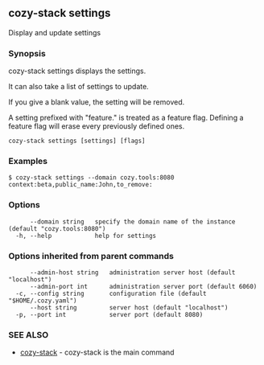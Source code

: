 ## cozy-stack settings

Display and update settings

### Synopsis


cozy-stack settings displays the settings.

It can also take a list of settings to update.

If you give a blank value, the setting will be removed.

A setting prefixed with "feature." is treated as a feature flag.
Defining a feature flag will erase every previously defined ones.

```
cozy-stack settings [settings] [flags]
```

### Examples

```
$ cozy-stack settings --domain cozy.tools:8080 context:beta,public_name:John,to_remove:
```

### Options

```
      --domain string   specify the domain name of the instance (default "cozy.tools:8080")
  -h, --help            help for settings
```

### Options inherited from parent commands

```
      --admin-host string   administration server host (default "localhost")
      --admin-port int      administration server port (default 6060)
  -c, --config string       configuration file (default "$HOME/.cozy.yaml")
      --host string         server host (default "localhost")
  -p, --port int            server port (default 8080)
```

### SEE ALSO

* [cozy-stack](cozy-stack.md)	 - cozy-stack is the main command

